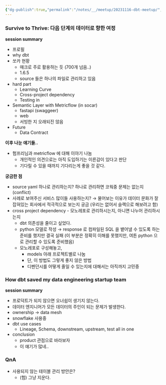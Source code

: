 ```yaml
---
{"dg-publish":true,"permalink":"/notes/__/meetup/20231116-dbt-meetup/","noteIcon":"","created":"2023-12-20T00:33:04.000+09:00"}
---
```



### Survive to Thrive: 다음 단계의 데이터로 향한 여정

**session summary**
- 프로필
- why dbt
- 쏘카 현황
    - 매크로 주로 활용하는 듯 (700개 넘음..)
    - 1.6.5
    - source 들은 하나의 파일로 관리하고 있음
- hard part
    - Learning Curve
    - Cross-project dependency
    - Testing in 
- Semantic Layer with Metricflow (in socar)
    - fastapi (swaggeer)
    - web
    - 서빙한 지 오래되진 않음
- Future
    - Data Contract

**이후 나눈 얘기들..**
- 험프리님과 metricflow 에 대해 이야기 나눔
    - 개인적인 의견으로는 아직 도입하기는 이른감이 있다고 판단
    - 기다릴 수 있을 때까지 기다리는게 좋을 것 같다.

**궁금한 점**
- source yaml 하나로 관리하는지? 하나로 관리하면 코웍중 문제는 없는지 (conflict)
- 사례로 보여주신 서비스 많이들 사용하는지? → 물어보는 이유가 데이터 문화가 잘 잡혀있는 회사에서 적극적으로 보는지 궁금 (우리는 없어서 슬랙으로 해보려고 함)
- cross project dependency - 모노레포로 관리하시는지, 아니면 나누어 관리하시는지
    - dbt 의존성을 줄이고 싶었다.
    - python 모델로 작성 → response 로 컴파일된 SQL 을 뱉어낼 수 있도록 하는 준비를 했지만 결국 실패 (이 부분은 정확히 이해를 못했지만, 여튼 python 으로 관리할 수 있도록 준비했음)
    - 모노레포로 구성해놓고,
        - models 아래 프로젝트별로 나눔
        - 단, 이 방법도 그렇게 좋지 않은 방법
        - 디펜던시를 어떻게 줄일 수 있는지에 대해서는 아직까지 고민중


### How dbt saved my data engineering startup team

**session summary**
- 프로덕트가 되지 않으면 오너쉽이 생기지 않는다.
- 데이터 엔지니어가 모든 데이터의 주인이 되는 문제가 발생한다.
- ownership → data mesh
- snowflake 사용중
- dbt use cases
    - Lineage, Schema, downstream, upstream, test all in one
- conclusion
    - product 관점으로 바라보자
    - 이 얘기가 많네..


### QnA


- 사용되지 않는 테이블 관리 방안은?
    - (험) 그냥 지운다. 